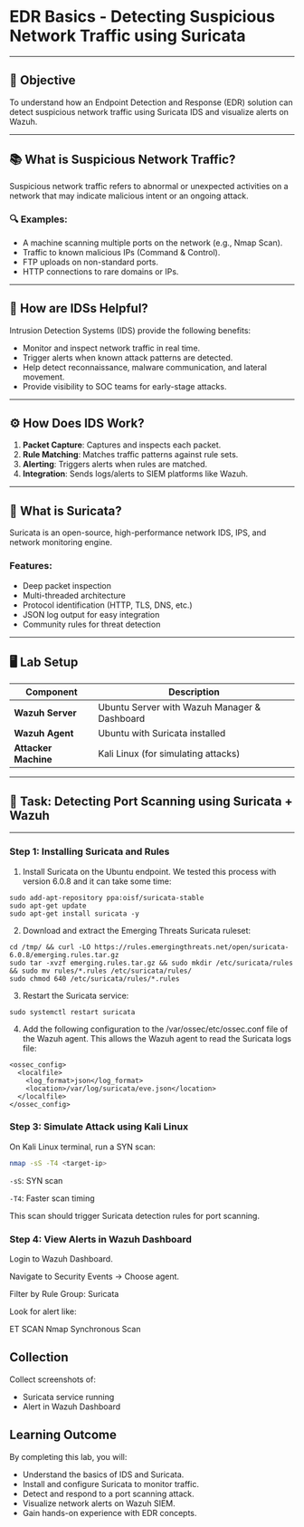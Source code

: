 # EDR Basics - Detecting Suspicious Network Traffic using Suricata

---

## 🎯 Objective

To understand how an Endpoint Detection and Response (EDR) solution can detect suspicious network traffic using Suricata IDS and visualize alerts on Wazuh.

---

## 📚 What is Suspicious Network Traffic?

Suspicious network traffic refers to abnormal or unexpected activities on a network that may indicate malicious intent or an ongoing attack.

### 🔍 Examples:
- A machine scanning multiple ports on the network (e.g., Nmap Scan).
- Traffic to known malicious IPs (Command & Control).
- FTP uploads on non-standard ports.
- HTTP connections to rare domains or IPs.

---

## 🔐 How are IDSs Helpful?

Intrusion Detection Systems (IDS) provide the following benefits:

- Monitor and inspect network traffic in real time.
- Trigger alerts when known attack patterns are detected.
- Help detect reconnaissance, malware communication, and lateral movement.
- Provide visibility to SOC teams for early-stage attacks.

---

## ⚙️ How Does IDS Work?

1. **Packet Capture**: Captures and inspects each packet.
2. **Rule Matching**: Matches traffic patterns against rule sets.
3. **Alerting**: Triggers alerts when rules are matched.
4. **Integration**: Sends logs/alerts to SIEM platforms like Wazuh.

---

## 🐍 What is Suricata?

Suricata is an open-source, high-performance network IDS, IPS, and network monitoring engine.

### Features:
- Deep packet inspection
- Multi-threaded architecture
- Protocol identification (HTTP, TLS, DNS, etc.)
- JSON log output for easy integration
- Community rules for threat detection

---

## 🖥️ Lab Setup

| Component            | Description                                  |
|---------------------|----------------------------------------------|
| **Wazuh Server**     | Ubuntu Server with Wazuh Manager & Dashboard |
| **Wazuh Agent**      | Ubuntu with Suricata installed               |
| **Attacker Machine** | Kali Linux (for simulating attacks)          |

---

## 📌 Task: Detecting Port Scanning using Suricata + Wazuh

---


### Step 1: Installing Suricata and Rules

1. Install Suricata on the Ubuntu endpoint. We tested this process with version 6.0.8 and it can take some time:

```
sudo add-apt-repository ppa:oisf/suricata-stable
sudo apt-get update
sudo apt-get install suricata -y
```

2. Download and extract the Emerging Threats Suricata ruleset:

```
cd /tmp/ && curl -LO https://rules.emergingthreats.net/open/suricata-6.0.8/emerging.rules.tar.gz
sudo tar -xvzf emerging.rules.tar.gz && sudo mkdir /etc/suricata/rules && sudo mv rules/*.rules /etc/suricata/rules/
sudo chmod 640 /etc/suricata/rules/*.rules
```
3. Restart the Suricata service:
```
sudo systemctl restart suricata
```
4. Add the following configuration to the /var/ossec/etc/ossec.conf file of the Wazuh agent. This allows the Wazuh agent to read the Suricata logs file:
```
<ossec_config>
  <localfile>
    <log_format>json</log_format>
    <location>/var/log/suricata/eve.json</location>
  </localfile>
</ossec_config>
```

### Step 3: Simulate Attack using Kali Linux

On Kali Linux terminal, run a SYN scan:
```bash
nmap -sS -T4 <target-ip>
```
`-sS`: SYN scan

`-T4`: Faster scan timing

This scan should trigger Suricata detection rules for port scanning.

### Step 4: View Alerts in Wazuh Dashboard
Login to Wazuh Dashboard.

Navigate to Security Events → Choose agent.

Filter by Rule Group: Suricata

Look for alert like:

ET SCAN Nmap Synchronous Scan

## Collection
Collect screenshots of:
- Suricata service running
- Alert in Wazuh Dashboard


## Learning Outcome
By completing this lab, you will:
- Understand the basics of IDS and Suricata.
- Install and configure Suricata to monitor traffic.
- Detect and respond to a port scanning attack.
- Visualize network alerts on Wazuh SIEM.
- Gain hands-on experience with EDR concepts.
